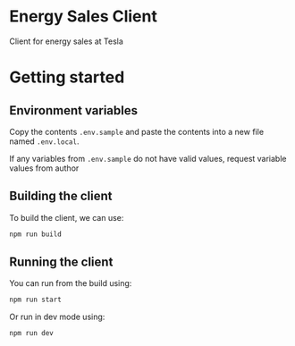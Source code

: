 # Energy Sales Client

Client for energy sales at Tesla

# Getting started

## Environment variables

Copy the contents `.env.sample` and paste the contents into a new file named `.env.local`.

If any variables from `.env.sample` do not have valid values, request variable values from author

## Building the client

To build the client, we can use:

```bash
npm run build
```

## Running the client

You can run from the build using:

```bash
npm run start
```

Or run in dev mode using:

```bash
npm run dev
```
